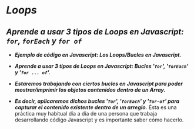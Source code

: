 # **_Loops_**

## **_Aprende a usar 3 tipos de Loops en Javascript: ```for```, ```forEach``` y ```for of```_**

- **_Ejemplo de código en Javascript: Los Loops/Bucles en Javascript._**
  
- **_Aprende a usar 3 tipos de Loops en Javascript: Bucles '```for```', '```forEach```' y '```for ... of```'._**

- **_Estaremos trabajando con ciertos bucles en Javascript para poder mostrar/imprimir los objetos contenidos dentro de un Array._**

- **_Es decir, aplicaremos dichos bucles '```for```', '```forEach```' y '```for-of```' para capturar el contenido existente dentro de un arreglo._**
Ésta es una práctica muy habitual día a día de una persona que trabaja desarrollando código Javascript y es importante saber cómo hacerlo. 
